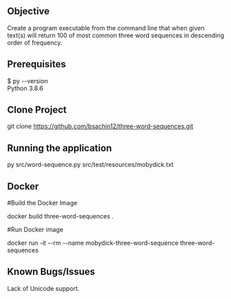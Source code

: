 ## Objective

Create a program executable from the command line that when given text(s) will return 100 of most common three word sequences in descending order of frequency.

## Prerequisites

$ py --version <br />
Python 3.8.6

## Clone Project

git clone https://github.com/bsachin12/three-word-sequences.git

## Running the application

py src/word-sequence.py src/test/resources/mobydick.txt <br />


## Docker

#Build the Docker Image <br />

docker build three-word-sequences . <br />

#Run Docker image <br />

docker run -it --rm --name mobydick-three-word-sequence three-word-sequences

## Known Bugs/Issues

Lack of Unicode support.
